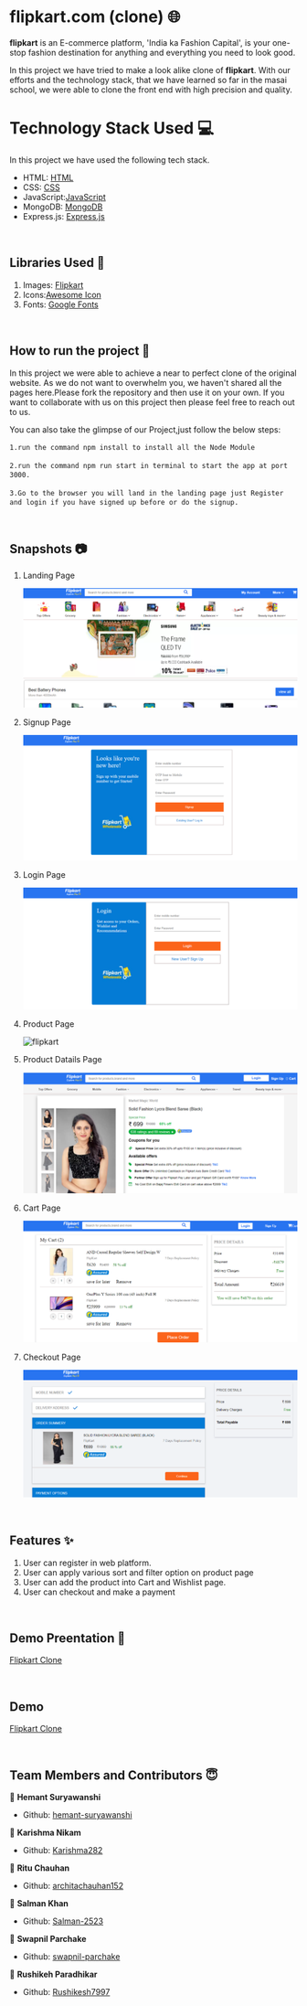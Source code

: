 # flipkart.com (clone) 🌐

**flipkart** is an E-commerce platform, 'India ka Fashion Capital', is your one-stop fashion destination for anything and everything you need to look good.

In this project we have tried to make a look alike clone of **flipkart**. With our efforts and the technology stack, that we have learned so far in the masai school, we were able to clone the front end with high precision and quality.

# Technology Stack Used 💻

In this project we have used the following tech stack.

- HTML: [HTML](https://developer.mozilla.org/en-US/docs/Web/HTML)
- CSS: [CSS](https://developer.mozilla.org/en-US/docs/Web/CSS)
- JavaScript:[JavaScript](https://developer.mozilla.org/en-US/docs/Web/JavaScript)
-  MongoDB: [MongoDB](https://www.mongodb.com/)
-  Express.js: [Express.js](https://expressjs.com/)

<br>

## Libraries Used 🌟

1. Images: [Flipkart](https://www.flipkart.com/)
2. Icons:[Awesome Icon](https://www.w3schools.com/icons/fontawesome5_intro.asp)
3. Fonts: [Google Fonts](https://fonts.google.com/)

<br>

## How to run the project 📑

In this project we were able to achieve a near to perfect clone of the original website. As we do not want to overwhelm you, we haven't shared all the pages here.Please fork the repository and then use it on your own. If you want to collaborate with us on this project then please feel free to reach out to us.

You can also take the glimpse of our Project,just follow the below steps:

    1.run the command npm install to install all the Node Module
    
    2.run the command npm run start in terminal to start the app at port 3000.

    3.Go to the browser you will land in the landing page just Register and login if you have signed up before or do the signup.

<br>

## Snapshots 📷

1. Landing Page

   ![flipkart](flipkart2img/landing.png)
   
2. Signup Page

   ![flipkart](flipkart2img/signup.png)

3. Login Page

   ![flipkart](flipkart2img/login.png)

4. Product Page

   ![flipkart](flipkartimg/product.png)

5. Product Datails Page

   ![flipkart](flipkart2img/innerproduct.png)

6. Cart Page

   ![flipkart](flipkart2img/cart.png)

7. Checkout Page

   ![flipkart](flipkart2img/checkout.png)

<br>

## Features ✨

1. User can register in web platform.
2. User can apply various sort and filter option on product page
3. User can add the product into Cart and Wishlist page.
4. User can checkout and make a payment

<br>

## Demo Preentation 🎥

[Flipkart Clone](https://drive.google.com/file/d/1EpvufBBFyIj-G_oWqUNH38wLPXyrDHbe/view?usp=sharing)

<br>

## Demo

[Flipkart Clone](https://flipkart01-clone.netlify.app/)

<br>

## Team Members and Contributors 😇

👤 **Hemant Suryawanshi**

- Github: [hemant-suryawanshi](https://github.com/hemant-suryawanshi)

👤 **Karishma Nikam**

- Github: [Karishma282](https://github.com/Karishma282)

👤 **Ritu Chauhan**

- Github: [architachauhan152](https://github.com/architachauhan152)

👤 **Salman Khan**

- Github: [Salman-2523](https://github.com/Salman-2523)

👤 **Swapnil Parchake**

- Github: [swapnil-parchake](https://github.com/swapnil-parchake)

👤 **Rushikeh Paradhikar**

- Github: [Rushikesh7997](https://github.com/Rushikesh7997)
